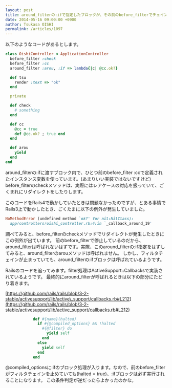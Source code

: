```yaml
---
layout: post
title: around_filterの:ifで指定したブロックが、その前のbefore_filterでチェインが止まってても実行されちゃう
date: 2014-05-16 09:00:00 +0900
author: Tsukasa OISHI
permalink: /articles/1097
---
```


以下のようなコードがあるとします。

```ruby
class OishiController < ApplicationController
  before_filter :check
  before_filter :cc
  around_filter :arou, :if => lambda{|c| @cc.ok?}

  def tsu
    render :text => "ok"
  end

  private

  def check
    # something
  end

  def cc
    @cc = true
    def @cc.ok? ; true end
  end

  def arou
    yield
  end
end
```

around\_filterの:ifに渡すブロック内で、ひとつ前のbefore\_filter :ccで定義されたインスタンス変数を使っています。(あまりいい実装ではないですけど)
before\_filterのcheckメソッドは、実際にはレアケースの対応を扱っていて、ごくまれにリダイレクトをしたりします。

このコードをRails4で動かしていたときは問題なかったのですが、とある事情でRails3上で動かしたとき、ごくたまに以下の例外が発生していました。

```ruby
NoMethodError (undefined method `ok?' for nil:NilClass):
  app/controllers/oishi_controller.rb:4:in `_callback_around_19'
```

調べてみると、before\_filterのcheckメソッドでリダイレクトが発生したときにこの例外が出ています。
前のbefore\_filterで停止しているのだから、around\_filterは呼ばれないはずです。実際、このaround\_filterの:if指定をはずしてみると、around\_filterのarouメソッドは呼ばれません。
しかし、フィルタチェインが止まっていても、around\_filterの:ifブロックは呼ばれているようです。

Railsのコードを追ってみます。filter処理はActiveSupport::Callbacksで実装されているようです。
最終的にaround\_filterが呼ばれるときは以下の部分にたどり着きます。

[https://github.com/rails/rails/blob/3-2-stable/activesupport/lib/active\_support/callbacks.rb#L212](https://github.com/rails/rails/blob/3-2-stable/activesupport/lib/active_support/callbacks.rb#L212)

```ruby
            def #{name}(halted)
              if #{@compiled_options} && !halted
                #{@filter} do
                  yield self
                end
              else
                yield self
              end
            end
```

@compiled\_optionsに:ifのブロック処理が入ります。なので、前のbefore\_filterがフィルタチェインを止めていても(halted = true)、:ifブロックは必ず実行されることになります。
この条件判定が逆だったらよかったのかな。

